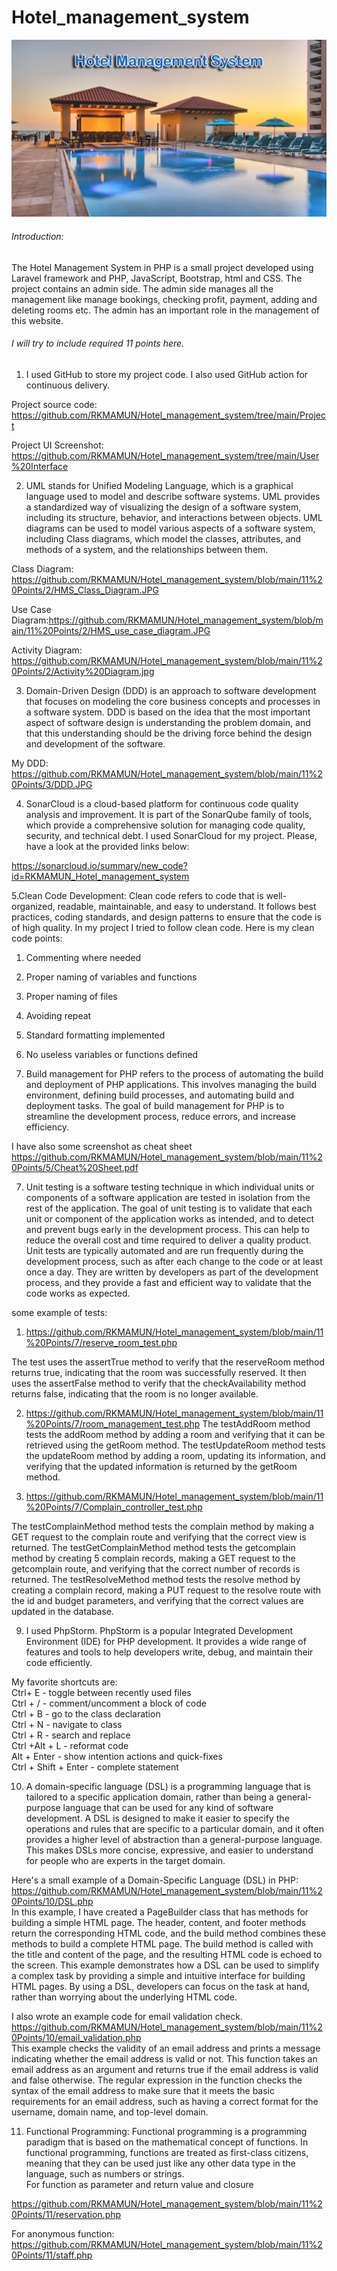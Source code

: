 # Hotel_management_system
![](cover.jpeg)

###### Introduction:
The Hotel Management System in PHP is a small project developed using Laravel framework and PHP, JavaScript, Bootstrap, html and CSS. The project contains an admin side. The admin side manages all the management like manage bookings, checking profit, payment, adding and deleting rooms etc. The admin has an important role in the management of this website.

###### I will try to include required 11 points here.

1. I used GitHub to store my project code. I also used GitHub action for continuous delivery.

Project source code: https://github.com/RKMAMUN/Hotel_management_system/tree/main/Project

Project UI Screenshot: https://github.com/RKMAMUN/Hotel_management_system/tree/main/User%20Interface




2. UML stands for Unified Modeling Language, which is a graphical language used to model and describe software systems. UML provides a standardized way of visualizing the design of a software system, including its structure, behavior, and interactions between objects. UML diagrams can be used to model various aspects of a software system, including Class diagrams, which model the classes, attributes, and methods of a system, and the relationships between them.

Class Diagram: https://github.com/RKMAMUN/Hotel_management_system/blob/main/11%20Points/2/HMS_Class_Diagram.JPG

Use Case Diagram:https://github.com/RKMAMUN/Hotel_management_system/blob/main/11%20Points/2/HMS_use_case_diagram.JPG

Activity Diagram: https://github.com/RKMAMUN/Hotel_management_system/blob/main/11%20Points/2/Activity%20Diagram.jpg


3. Domain-Driven Design (DDD) is an approach to software development that focuses on modeling the core business concepts and processes in a software system. DDD is based on the idea that the most important aspect of software design is understanding the problem domain, and that this understanding should be the driving force behind the design and development of the software.

My DDD: https://github.com/RKMAMUN/Hotel_management_system/blob/main/11%20Points/3/DDD.JPG

4. SonarCloud is a cloud-based platform for continuous code quality analysis and improvement. It is part of the SonarQube family of tools, which provide a comprehensive solution for managing code quality, security, and technical debt. I used SonarCloud for my project. Please, have a look at the provided links below:

https://sonarcloud.io/summary/new_code?id=RKMAMUN_Hotel_management_system

5.Clean Code Development: Clean code refers to code that is well-organized, readable, maintainable, and easy to understand. It follows best practices, coding standards, and design patterns to ensure that the code is of high quality.
In my project I tried to follow clean code.
Here is my clean code points:
 1. Commenting where needed
 2. Proper naming of variables and functions
 3. Proper naming of files
 4. Avoiding repeat
 5. Standard formatting implemented
 6. No useless variables or functions defined

7. Build management for PHP refers to the process of automating the build and deployment of PHP applications. This involves managing the build environment, defining build processes, and automating build and deployment tasks. The goal of build management for PHP is to streamline the development process, reduce errors, and increase efficiency.



I have also some screenshot as cheat sheet
https://github.com/RKMAMUN/Hotel_management_system/blob/main/11%20Points/5/Cheat%20Sheet.pdf



7. Unit testing is a software testing technique in which individual units or components of a software application are tested in isolation from the rest of the application. The goal of unit testing is to validate that each unit or component of the application works as intended, and to detect and prevent bugs early in the development process. This can help to reduce the overall cost and time required to deliver a quality product.
Unit tests are typically automated and are run frequently during the development process, such as after each change to the code or at least once a day. They are written by developers as part of the development process, and they provide a fast and efficient way to validate that the code works as expected.

some example of tests:
1. https://github.com/RKMAMUN/Hotel_management_system/blob/main/11%20Points/7/reserve_room_test.php
 
The test uses the assertTrue method to verify that the reserveRoom method returns true, indicating that the room was successfully reserved. It then uses the    assertFalse method to verify that the checkAvailability method returns false, indicating that the room is no longer available.

2. https://github.com/RKMAMUN/Hotel_management_system/blob/main/11%20Points/7/room_management_test.php
The testAddRoom method tests the addRoom method by adding a room and verifying that it can be retrieved using the getRoom method.
The testUpdateRoom method tests the updateRoom method by adding a room, updating its information, and verifying that the updated information is returned by the getRoom method.

3. https://github.com/RKMAMUN/Hotel_management_system/blob/main/11%20Points/7/Complain_controller_test.php

The testComplainMethod method tests the complain method by making a GET request to the complain route and verifying that the correct view is returned.
The testGetComplainMethod method tests the getcomplain method by creating 5 complain records, making a GET request to the getcomplain route, and verifying that the correct number of records is returned.
The testResolveMethod method tests the resolve method by creating a complain record, making a PUT request to the resolve route with the id and budget parameters, and verifying that the correct values are updated in the database.






9. I used PhpStorm. PhpStorm is a popular Integrated Development Environment (IDE) for PHP development. It provides a wide range of features and tools to help developers write, debug, and maintain their code efficiently.

My favorite shortcuts are:<br />
Ctrl+ E - toggle between recently used files<br />
Ctrl + / - comment/uncomment a block of code<br />
Ctrl + B - go to the class declaration<br />
Ctrl + N - navigate to class<br />
Ctrl + R - search and replace<br />
Ctrl +Alt + L - reformat code<br />
Alt + Enter - show intention actions and quick-fixes<br />
Ctrl + Shift + Enter - complete statement<br />

10. A domain-specific language (DSL) is a programming language that is tailored to a specific application domain, rather than being a general-purpose language that can be used for any kind of software development. A DSL is designed to make it easier to specify the operations and rules that are specific to a particular domain, and it often provides a higher level of abstraction than a general-purpose language. This makes DSLs more concise, expressive, and easier to understand for people who are experts in the target domain.<br/>

Here's a small example of a Domain-Specific Language (DSL) in PHP:<br/>
https://github.com/RKMAMUN/Hotel_management_system/blob/main/11%20Points/10/DSL.php<br/>
In this example, I have created a PageBuilder class that has methods for building a simple HTML page. The header, content, and footer methods return the corresponding HTML code, and the build method combines these methods to build a complete HTML page. The build method is called with the title and content of the page, and the resulting HTML code is echoed to the screen.
This example demonstrates how a DSL can be used to simplify a complex task by providing a simple and intuitive interface for building HTML pages. By using a DSL, developers can focus on the task at hand, rather than worrying about the underlying HTML code.

I also wrote an example code for email validation check.<br/>
https://github.com/RKMAMUN/Hotel_management_system/blob/main/11%20Points/10/email_validation.php <br/>
This example checks the validity of an email address and prints a message indicating whether the email address is valid or not. This function takes an email address as an argument and returns true if the email address is valid and false otherwise. The regular expression in the function checks the syntax of the email address to make sure that it meets the basic requirements for an email address, such as having a correct format for the username, domain name, and top-level domain.




11. Functional Programming: Functional programming is a programming paradigm that is based on the mathematical concept of functions. In functional programming, functions are treated as first-class citizens, meaning that they can be used just like any other data type in the language, such as numbers or strings.<br/>
For function as parameter and return value and closure<br/>

https://github.com/RKMAMUN/Hotel_management_system/blob/main/11%20Points/11/reservation.php

For anonymous function:<br/>
https://github.com/RKMAMUN/Hotel_management_system/blob/main/11%20Points/11/staff.php

